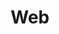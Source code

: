 ---
title: Web
layout: dashboard
permalink: /web.html
dashboard:
  container_id: webStats
  data_sources:
    yearly: /kpidata/web-all-yearly.csv
    monthly: /kpidata/web-all-monthly.csv
  default_frequency: monthly
  show_frequency_toggle: true
  default_tab: chart
  show_table: true
  charts:
    - type: line
      title: Total Visits Growth
      datasets:
        - row_index: 0
    - type: line
      title: Unique Visitors Growth
      datasets:
        - row_index: 1
    - type: bar
      title: Page Views by Year
      datasets:
        - row_index: 2
    - type: bar
      title: Bounce Rate by Year
      datasets:
        - row_index: 3
---